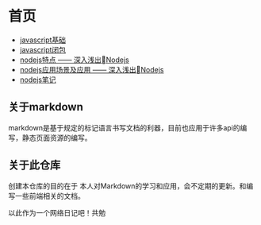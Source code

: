 # 首页

- [javascript基础](/javascript/javascript基础.md)
- [javascript闭包](/javascript/javascript闭包.md)
- [nodejs特点 —— 深入浅出Nodejs](/nodejs/深入浅出Nodejs/nodejs特点.md)
- [nodejs应用场景及应用 —— 深入浅出Nodejs](/nodejs/深入浅出Nodejs/nodejs应用场景及应用.md)
- [nodejs笔记](/nodejs/nodejs笔记.md)

## 关于markdown

markdown是基于规定的标记语言书写文档的利器，目前也应用于许多api的编写，静态页面资源的编写。

## 关于此仓库

创建本仓库的目的在于 本人对Markdown的学习和应用，会不定期的更新。和编写一些前端相关的文档。

以此作为一个网络日记吧！共勉